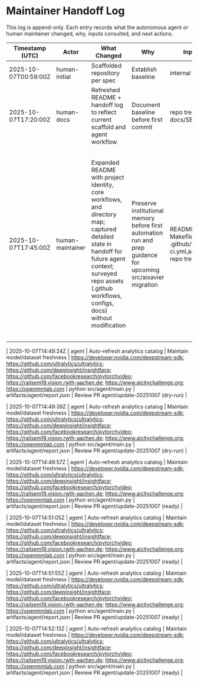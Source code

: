 # Maintainer Handoff Log

This log is append-only. Each entry records what the autonomous agent or human maintainer changed, why, inputs consulted, and next actions.

| Timestamp (UTC)      | Actor         | What Changed                                                                  | Why                                   | Inputs / Sources                   | Commands Run             | Artifacts              | Next Actions                                                  |
| -------------------- | ------------- | ----------------------------------------------------------------------------- | ------------------------------------- | ---------------------------------- | ------------------------ | ---------------------- | ------------------------------------------------------------- |
| 2025-10-07T00:59:00Z | human-initial | Scaffolded repository per spec                                                | Establish baseline                    | internal design docs               | make bootstrap (planned) | initial repo structure | Agent: perform first refresh run                              |
| 2025-10-07T17:20:00Z | human-docs    | Refreshed README + handoff log to reflect current scaffold and agent workflow | Document baseline before first commit | repo tree, Makefile, docs/SETUP.md | n/a                      | README.md, HANDOFF.md  | Migrate runtime into src/aixavier/ and run placeholder checks |
| 2025-10-07T17:45:00Z | human-maintainer | Expanded README with project identity, core workflows, and directory map; captured detailed state in handoff for future agent context; surveyed repo assets (.github workflows, configs, docs) without modification | Preserve institutional memory before first automation run and prep guidance for upcoming src/aixavier migration | README.md, AGENTS.md, Makefile, docs/SETUP.md, .github/workflows/{agent-ci.yml,agent-refresh.yml}, repo tree snapshot | Informational only (`ls`, `sed`, `find` for inspection); builds/tests not executed yet | README.md (rev 2025-10-07), HANDOFF.md (detailed log), runtime modules pending relocation | 1. Relocate runtime packages into src/aixavier/ structure and mirror tests.<br>2. Run make placeholders:check after mapping secrets; address lint findings.<br>3. Execute make lint and make test before first release tag.<br>4. Schedule inaugural make agent:refresh -- --dry-run; review diff before enabling writes.<br>5. Draft docs/roadmap.md capturing migration plan, observability follow-ups, and security checklist. |

| 2025-10-07T14:49:24Z | agent | Auto-refresh analytics catalog | Maintain model/dataset freshness | https://developer.nvidia.com/deepstream-sdk; https://github.com/ultralytics/ultralytics; https://github.com/deepinsight/insightface; https://github.com/facebookresearch/pytorchvideo; https://railsem19.vision.rwth-aachen.de; https://www.aicitychallenge.org; https://openmmlab.com | python src/agent/main.py | artifacts/agent/report.json | Review PR agent/update-20251007 (dry-run) |

| 2025-10-07T14:49:39Z | agent | Auto-refresh analytics catalog | Maintain model/dataset freshness | https://developer.nvidia.com/deepstream-sdk; https://github.com/ultralytics/ultralytics; https://github.com/deepinsight/insightface; https://github.com/facebookresearch/pytorchvideo; https://railsem19.vision.rwth-aachen.de; https://www.aicitychallenge.org; https://openmmlab.com | python src/agent/main.py | artifacts/agent/report.json | Review PR agent/update-20251007 (dry-run) |

| 2025-10-07T14:49:57Z | agent | Auto-refresh analytics catalog | Maintain model/dataset freshness | https://developer.nvidia.com/deepstream-sdk; https://github.com/ultralytics/ultralytics; https://github.com/deepinsight/insightface; https://github.com/facebookresearch/pytorchvideo; https://railsem19.vision.rwth-aachen.de; https://www.aicitychallenge.org; https://openmmlab.com | python src/agent/main.py | artifacts/agent/report.json | Review PR agent/update-20251007 (ready) |

| 2025-10-07T14:51:05Z | agent | Auto-refresh analytics catalog | Maintain model/dataset freshness | https://developer.nvidia.com/deepstream-sdk; https://github.com/ultralytics/ultralytics; https://github.com/deepinsight/insightface; https://github.com/facebookresearch/pytorchvideo; https://railsem19.vision.rwth-aachen.de; https://www.aicitychallenge.org; https://openmmlab.com | python src/agent/main.py | artifacts/agent/report.json | Review PR agent/update-20251007 (ready) |

| 2025-10-07T14:51:55Z | agent | Auto-refresh analytics catalog | Maintain model/dataset freshness | https://developer.nvidia.com/deepstream-sdk; https://github.com/ultralytics/ultralytics; https://github.com/deepinsight/insightface; https://github.com/facebookresearch/pytorchvideo; https://railsem19.vision.rwth-aachen.de; https://www.aicitychallenge.org; https://openmmlab.com | python src/agent/main.py | artifacts/agent/report.json | Review PR agent/update-20251007 (ready) |

| 2025-10-07T14:52:13Z | agent | Auto-refresh analytics catalog | Maintain model/dataset freshness | https://developer.nvidia.com/deepstream-sdk; https://github.com/ultralytics/ultralytics; https://github.com/deepinsight/insightface; https://github.com/facebookresearch/pytorchvideo; https://railsem19.vision.rwth-aachen.de; https://www.aicitychallenge.org; https://openmmlab.com | python src/agent/main.py | artifacts/agent/report.json | Review PR agent/update-20251007 (ready) |

